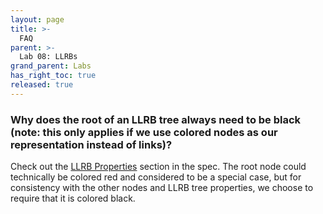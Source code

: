 ```yaml
---
layout: page
title: >-
  FAQ
parent: >-
  Lab 08: LLRBs
grand_parent: Labs
has_right_toc: true
released: true
---
```


### Why does the root of an LLRB tree always need to be black (note: this only applies if we use colored nodes as our representation instead of links)?

Check out the [LLRB Properties](index.md#llrb-tree-properties) section in the
spec. The root node could technically be colored red and considered to be a
special case, but for consistency with the other nodes and LLRB tree
properties, we choose to require that it is colored black.
